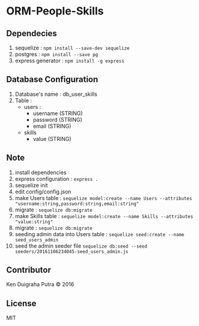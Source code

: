 # ORM-People-Skills

## Dependecies
1. sequelize : ```npm install --save-dev sequelize```
2. postgres  : ```npm install --save pg```
3. express generator : ```npm install -g express```

## Database Configuration
1. Database's name : db_user_skills
2. Table :
    * users :
      * username (STRING)
      * password (STRING)
      * email (STRING)
    * skills
      * value (STRING)

## Note
1. install dependencies
2. express configuration : ```express .```
3. sequelize init
4. edit config/config.json
5. make Users table : ```sequelize model:create --name Users --attributes "username:string,password:string,email:string"```
6. migrate : ```sequelize db:migrate```
7. make Skills table : ```sequelize model:create --name Skills --attributes "value:string"```
8. migrate : ```sequelize db:migrate```
9. seeding admin data into Users table : ```sequelize seed:create --name seed_users_admin```
10. seed the admin seeder file ```sequelize db:seed --seed seeders/20161106234045-seed_users_admin.js```

## Contributor
Ken Duigraha Putra &copy; 2016

## License
MIT
